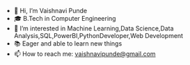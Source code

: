 - 👋 Hi, I’m Vaishnavi Punde
- 🎓 B.Tech in Computer Engineering
- 👀 I’m interested in Machine Learning,Data Science,Data Analysis,SQL,PowerBI,PythonDeveloper,Web Development
- 📚 Eager and able to learn new things
- 📫 How to reach me: vaishnavipunde@gmail.com
  

<!---
Vaishnavipunde/Vaishnavipunde is a ✨ special ✨ repository because its `README.md` (this file) appears on your GitHub profile.
You can click the Preview link to take a look at your changes.
--->
